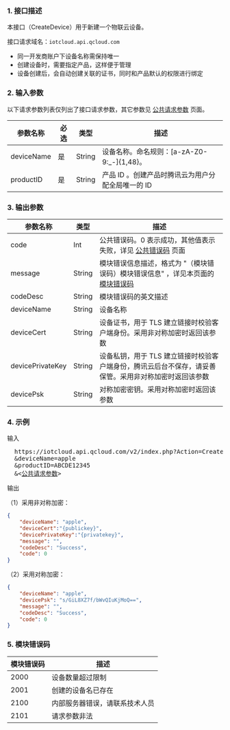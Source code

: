 ### 1. 接口描述
本接口（CreateDevice）用于新建一个物联云设备。

接口请求域名：`iotcloud.api.qcloud.com`

* 同一开发商账户下设备名称需保持唯一
* 创建设备时，需要指定产品，这样便于管理
* 设备创建后，会自动创建关联的证书，同时和产品默认的权限进行绑定

### 2. 输入参数

以下请求参数列表仅列出了接口请求参数，其它参数见 [公共请求参数](https://cloud.tencent.com/document/api/213/6976) 页面。

| 参数名称       | 必选   | 类型     | 描述                              |
| ---------- | ---- | ------ | ------------------------------- |
| deviceName | 是    | String | 设备名称。命名规则：[a-zA-Z0-9:_-]{1,48}。 |
| productID  | 是    | String | 产品 ID 。创建产品时腾讯云为用户分配全局唯一的 ID    |


### 3. 输出参数

| 参数名称             | 类型     | 描述                                       |
| ---------------- | ------ | ---------------------------------------- |
| code             | Int    | 公共错误码。0 表示成功，其他值表示失败，详见 [公共错误码](https://cloud.tencent.com/document/product/634/12279) 页面 |
| message          | String | 模块错误信息描述，格式为 "（模块错误码）模块错误信息" ，详见本页面的 [模块错误码](#module_error_info) |
| codeDesc         | String | 模块错误码的英文描述                               |
| deviceName       | String | 设备名称                                     |
| deviceCert       | String | 设备证书，用于 TLS 建立链接时校验客户端身份。采用非对称加密时返回该参数   |
| devicePrivateKey | String | 设备私钥，用于 TLS 建立链接时校验客户端身份，腾讯云后台不保存，请妥善保管。采用非对称加密时返回该参数 |
| devicePsk        | String | 对称加密密钥。采用对称加密时返回该参数                      |


### 4. 示例

输入
<pre>
  https://iotcloud.api.qcloud.com/v2/index.php?Action=CreateDevice
  &deviceName=apple
  &productID=ABCDE12345
  &<<a href="https://cloud.tencent.com/document/api/213/6976">公共请求参数</a>>
</pre>

输出

（1）采用非对称加密：

```json
{
    "deviceName": "apple",
    "deviceCert":"{publickey}",
    "devicePrivateKey":"{privatekey}",
    "message": "",
    "codeDesc": "Success",
    "code": 0
}
```
（2）采用对称加密：

```json
{
    "deviceName": "apple",
    "devicePsk": "s/GiL8XZ7f/bWvQIuKjMoQ==",
    "message": "",
    "codeDesc": "Success",
    "code": 0
}
```

<span id = "module_error_info"></span>

### 5. 模块错误码

| 模块错误码 | 描述              |
| ----- | --------------- |
| 2000  | 设备数量超过限制        |
| 2001  | 创建的设备名已存在       |
| 2100  | 内部服务器错误，请联系技术人员 |
| 2101  | 请求参数非法          |


